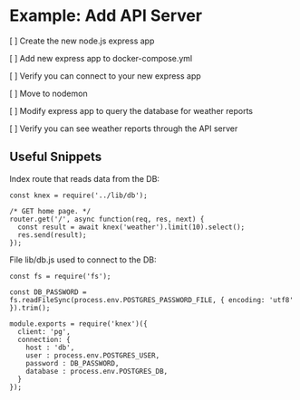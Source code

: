 # Example: Add API Server

[ ] Create the new node.js express app

[ ] Add new express app to docker-compose.yml

[ ] Verify you can connect to your new express app

[ ] Move to nodemon

[ ] Modify express app to query the database for weather reports

[ ] Verify you can see weather reports through the API server














## Useful Snippets

Index route that reads data from the DB:

```
const knex = require('../lib/db');

/* GET home page. */
router.get('/', async function(req, res, next) {
  const result = await knex('weather').limit(10).select();
  res.send(result);
});

```


File lib/db.js used to connect to the DB:

```
const fs = require('fs');

const DB_PASSWORD = fs.readFileSync(process.env.POSTGRES_PASSWORD_FILE, { encoding: 'utf8' }).trim();

module.exports = require('knex')({
  client: 'pg',
  connection: {
    host : 'db',
    user : process.env.POSTGRES_USER,
    password : DB_PASSWORD,
    database : process.env.POSTGRES_DB,
  }
});


```
